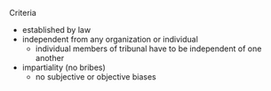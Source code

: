Criteria
- established by law
- independent from any organization or individual
	- individual members of tribunal have to be independent of one another
- impartiality (no bribes)
	- no subjective or objective biases